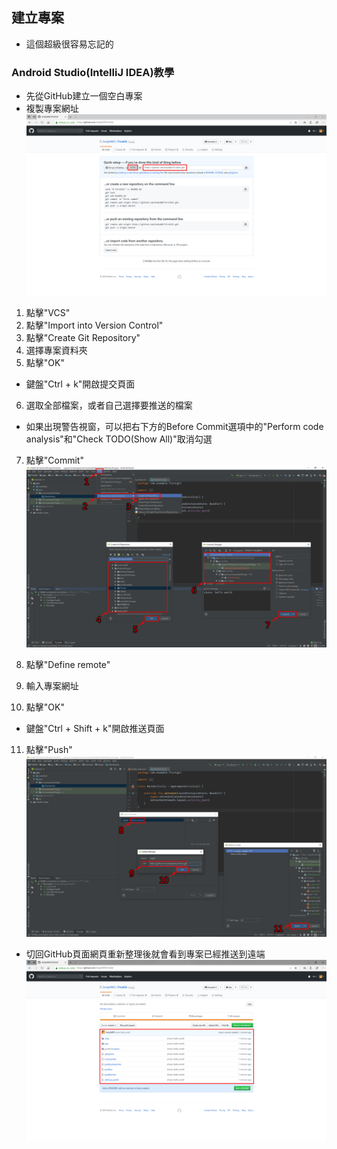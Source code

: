 ## 建立專案
* 這個超級很容易忘記的

### Android Studio(IntelliJ IDEA)教學
* 先從GitHub建立一個空白專案
* 複製專案網址
![git001](git001.png)

1. 點擊"VCS"
2. 點擊"Import into Version Control"
3. 點擊"Create Git Repository"
4. 選擇專案資料夾
5. 點擊"OK"
* 鍵盤"Ctrl + k"開啟提交頁面
6. 選取全部檔案，或者自己選擇要推送的檔案
* 如果出現警告視窗，可以把右下方的Before Commit選項中的"Perform code analysis"和"Check TODO(Show All)"取消勾選
7. 點擊"Commit"
![as002](as002.png)

8. 點擊"Define remote"
9. 輸入專案網址
10. 點擊"OK"
* 鍵盤"Ctrl + Shift + k"開啟推送頁面
11. 點擊"Push"
![as003](as003.png)

* 切回GitHub頁面網頁重新整理後就會看到專案已經推送到遠端
![git002](git002.png)